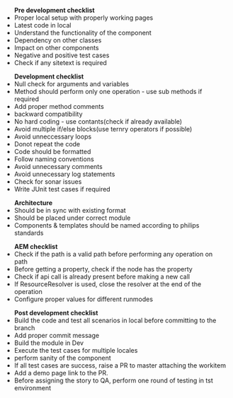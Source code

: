 
<ul><b>Pre development checklist</b>
  <li>Proper local setup with properly working pages</li>
  <li>Latest code in local</li>
  <li>Understand the functionality of the component</li>
  <li>Dependency on other classes</li>
  <li>Impact on other components</li>
  <li>Negative and positive test cases</li>
  <li>Check if any sitetext is required</li>
</ul>
<ul><b>Development checklist</b>
  <li>Null check for arguments and variables</li>
  <li>Method should perform only one operation - use sub methods if required</li>
  <li>Add proper method comments</li>
  <li>backward compatibility</li>
  <li>No hard coding - use contants(check if already available)</li>
  <li>Avoid multiple if/else blocks(use ternry operators if possible)</li>
  <li>Avoid unneccessary loops</li>
  <li>Donot repeat the code</li>
  <li>Code should be formatted</li>
  <li>Follow naming conventions</li>
  <li>Avoid unnecessary comments</li>
  <li>Avoid unnecessary log statements</li>
  <li>Check for sonar issues</li>
  <li>Write JUnit test cases if required</li>
</ul>
<ul><b>Architecture</b>
  <li>Should be in sync with existing format</li>
  <li>Should be placed under correct module</li>
  <li>Components & templates should be named according to philips standards</li>
</ul>
<ul><b>AEM checklist</b>
  <li>Check if the path is a valid path before performing any operation on path</li>
  <li>Before getting a property, check if the node has the property</li>
  <li>Check if api call is already present before making a new call</li>
  <li>If ResourceResolver is used, close the resolver at the end of the operation</li>
  <li>Configure proper values for different runmodes</li>
</ul>
<ul><b>Post development checklist</b>
  <li>Build the code and test all scenarios in local before committing to the branch</li>
  <li>Add proper commit message</li>
  <li>Build the module in Dev</li>
  <li>Execute the test cases for multiple locales</li>
  <li>perform sanity of the component</li>
  <li>If all test cases are success, raise a PR to master attaching the workitem</li>
  <li>Add a demo page link to the PR.</li>
  <li>Before assigning the story to QA, perform one round of testing in tst environment</li>
</ul>


